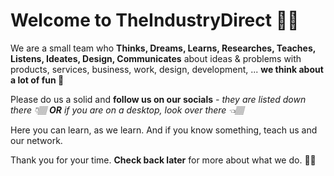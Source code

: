 # Welcome to TheIndustryDirect 🤙🏽

We are a small team who **Thinks, Dreams, Learns, Researches, Teaches, Listens, Ideates, Design, Communicates** about ideas & problems with products, services, business, work, design, development, ... **we think about a lot of fun 💩**

Please do us a solid and **follow us on our socials** _- they are listed down there 👇🏽 
**OR** if you are on a *desktop*, look over there 👈🏽_

Here you can learn, as we learn. And if you know something, teach us and our network. 

Thank you for your time. **Check back later** for more about what we do. 👋🏽

